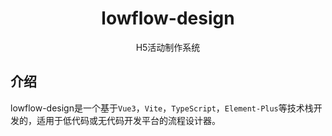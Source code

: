 <div align="center">
    <h1>lowflow-design</h1>
    <p>H5活动制作系统</p>
</div>

## 介绍
lowflow-design是一个基于`Vue3`，`Vite`，`TypeScript`，`Element-Plus`等技术栈开发的，适用于低代码或无代码开发平台的流程设计器。